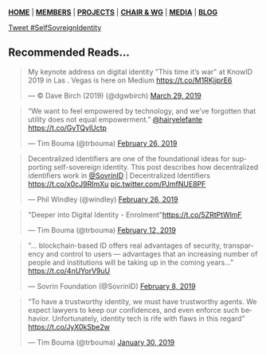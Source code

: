 [**HOME**](https://www.safbc.co.za) | [**MEMBERS**](/members/) | [**PROJECTS**](/projects/kyc) | [**CHAIR & WG**](/committees/) | [**MEDIA**](/media/) | [**BLOG**](/blog/)

<a href="https://twitter.com/intent/tweet?button_hashtag=LoveTwitter&ref_src=twsrc%5Etfw" class="twitter-hashtag-button" data-show-count="false">Tweet #SelfSovreignIdentity</a><script async src="https://platform.twitter.com/widgets.js" charset="utf-8"></script>

## Recommended Reads...

<blockquote class="twitter-tweet" data-partner="tweetdeck"><p lang="en" dir="ltr">My keynote address on digital identity &quot;This time it’s war&quot; at KnowID 2019 in Las . Vegas is here on Medium <a href="https://t.co/M1RKjjprE6">https://t.co/M1RKjjprE6</a></p>&mdash; © Dave Birch (2019) (@dgwbirch) <a href="https://twitter.com/dgwbirch/status/1111665070700924928?ref_src=twsrc%5Etfw">March 29, 2019</a></blockquote>


<blockquote class="twitter-tweet" data-lang="en"><p lang="en" dir="ltr">“We want to feel empowered by technology, and we’ve forgotten that utility does not equal empowerment.” <a href="https://twitter.com/hairyelefante?ref_src=twsrc%5Etfw">@hairyelefante</a> <a href="https://t.co/GyTQylUctp">https://t.co/GyTQylUctp</a></p>&mdash; Tim Bouma (@trbouma) <a href="https://twitter.com/trbouma/status/1100230690279440389?ref_src=twsrc%5Etfw">February 26, 2019</a></blockquote>


<blockquote class="twitter-tweet" data-lang="en"><p lang="en" dir="ltr">Decentralized identifiers are one of the foundational ideas for supporting self-sovereign identity. This post describes how decentralized identifiers work in <a href="https://twitter.com/SovrinID?ref_src=twsrc%5Etfw">@SovrinID</a> | Decentralized Identifiers <a href="https://t.co/x0cJ9RImXu">https://t.co/x0cJ9RImXu</a> <a href="https://t.co/PJmfNUE8PF">pic.twitter.com/PJmfNUE8PF</a></p>&mdash; Phil Windley (@windley) <a href="https://twitter.com/windley/status/1100482947092746240?ref_src=twsrc%5Etfw">February 26, 2019</a></blockquote>


<blockquote class="twitter-tweet" data-lang="en"><p lang="en" dir="ltr">&quot;Deeper into Digital Identity - Enrolment&quot;<a href="https://t.co/5ZRtPtWlmF">https://t.co/5ZRtPtWlmF</a></p>&mdash; Tim Bouma (@trbouma) <a href="https://twitter.com/trbouma/status/1095299432118132737?ref_src=twsrc%5Etfw">February 12, 2019</a></blockquote>



<blockquote class="twitter-tweet" data-lang="en"><p lang="en" dir="ltr">&quot;... blockchain-based ID offers real advantages of security, transparency and control to users — advantages that an increasing number of people and institutions will be taking up in the coming years...&quot; <a href="https://t.co/4nUYorV9uU">https://t.co/4nUYorV9uU</a></p>&mdash; Sovrin Foundation (@SovrinID) <a href="https://twitter.com/SovrinID/status/1093965561548009472?ref_src=twsrc%5Etfw">February 8, 2019</a></blockquote>


<blockquote class="twitter-tweet" data-lang="en"><p lang="en" dir="ltr">“To have a trustworthy identity, we must have trustworthy agents. We expect lawyers to keep our confidences, and even enforce such behavior. Unfortunately, identity tech is rife with flaws in this regard”      <a href="https://t.co/JyX0kSbe2w">https://t.co/JyX0kSbe2w</a></p>&mdash; Tim Bouma (@trbouma) <a href="https://twitter.com/trbouma/status/1090443255077130242?ref_src=twsrc%5Etfw">January 30, 2019</a></blockquote>


<script async src="https://platform.twitter.com/widgets.js" charset="utf-8"></script>
